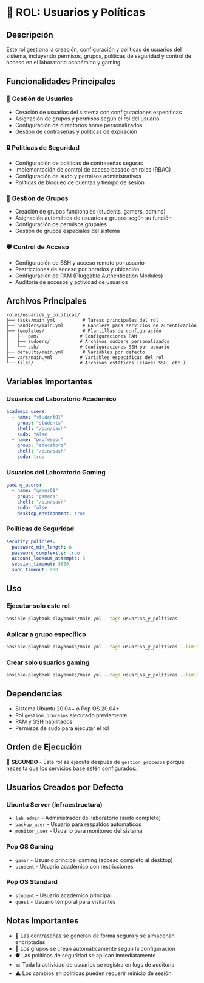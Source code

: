 # 👥 ROL: Usuarios y Políticas

## **Descripción**
Este rol gestiona la creación, configuración y políticas de usuarios del sistema, incluyendo permisos, grupos, políticas de seguridad y control de acceso en el laboratorio académico y gaming.

## **Funcionalidades Principales**

### 👤 **Gestión de Usuarios**
- Creación de usuarios del sistema con configuraciones específicas
- Asignación de grupos y permisos según el rol del usuario
- Configuración de directorios home personalizados
- Gestión de contraseñas y políticas de expiración

### 🔒 **Políticas de Seguridad**
- Configuración de políticas de contraseñas seguras
- Implementación de control de acceso basado en roles (RBAC)
- Configuración de sudo y permisos administrativos
- Políticas de bloqueo de cuentas y tiempo de sesión

### 👥 **Gestión de Grupos**
- Creación de grupos funcionales (students, gamers, admins)
- Asignación automática de usuarios a grupos según su función
- Configuración de permisos grupales
- Gestión de grupos especiales del sistema

### 🛡️ **Control de Acceso**
- Configuración de SSH y acceso remoto por usuario
- Restricciones de acceso por horarios y ubicación
- Configuración de PAM (Pluggable Authentication Modules)
- Auditoría de accesos y actividad de usuarios

## **Archivos Principales**

```
roles/usuarios_y_politicas/
├── tasks/main.yml          # Tareas principales del rol
├── handlers/main.yml       # Handlers para servicios de autenticación
├── templates/              # Plantillas de configuración
│   ├── pam/               # Configuraciones PAM
│   ├── sudoers/           # Archivos sudoers personalizados
│   └── ssh/               # Configuraciones SSH por usuario
├── defaults/main.yml       # Variables por defecto
├── vars/main.yml          # Variables específicas del rol
└── files/                 # Archivos estáticos (claves SSH, etc.)
```

## **Variables Importantes**

### Usuarios del Laboratorio Académico
```yaml
academic_users:
  - name: "student01"
    group: "students" 
    shell: "/bin/bash"
    sudo: false
  - name: "professor"
    group: "educators"
    shell: "/bin/bash" 
    sudo: true
```

### Usuarios del Laboratorio Gaming
```yaml
gaming_users:
  - name: "gamer01"
    group: "gamers"
    shell: "/bin/bash"
    sudo: false
    desktop_environment: true
```

### Políticas de Seguridad
```yaml
security_policies:
  password_min_length: 8
  password_complexity: true
  account_lockout_attempts: 3
  session_timeout: 3600
  sudo_timeout: 900
```

## **Uso**

### Ejecutar solo este rol
```bash
ansible-playbook playbooks/main.yml --tags usuarios_y_politicas
```

### Aplicar a grupo específico
```bash
ansible-playbook playbooks/main.yml --tags usuarios_y_politicas --limit lab_academico
```

### Crear solo usuarios gaming
```bash
ansible-playbook playbooks/main.yml --tags usuarios_y_politicas --limit lab_gaming
```

## **Dependencias**
- Sistema Ubuntu 20.04+ o Pop OS 20.04+
- Rol `gestion_procesos` ejecutado previamente
- PAM y SSH habilitados
- Permisos de sudo para ejecutar el rol

## **Orden de Ejecución**
🥈 **SEGUNDO** - Este rol se ejecuta después de `gestion_procesos` porque necesita que los servicios base estén configurados.

## **Usuarios Creados por Defecto**

### Ubuntu Server (Infraestructura)
- `lab_admin` - Administrador del laboratorio (sudo completo)
- `backup_user` - Usuario para respaldos automáticos
- `monitor_user` - Usuario para monitoreo del sistema

### Pop OS Gaming
- `gamer` - Usuario principal gaming (acceso completo al desktop)
- `student` - Usuario académico con restricciones

### Pop OS Standard
- `student` - Usuario académico principal
- `guest` - Usuario temporal para visitantes

## **Notas Importantes**
- 🔐 Las contraseñas se generan de forma segura y se almacenan encriptadas
- 👥 Los grupos se crean automáticamente según la configuración
- 🛡️ Las políticas de seguridad se aplican inmediatamente
- 📊 Toda la actividad de usuarios se registra en logs de auditoría
- ⚠️ Los cambios en políticas pueden requerir reinicio de sesión

